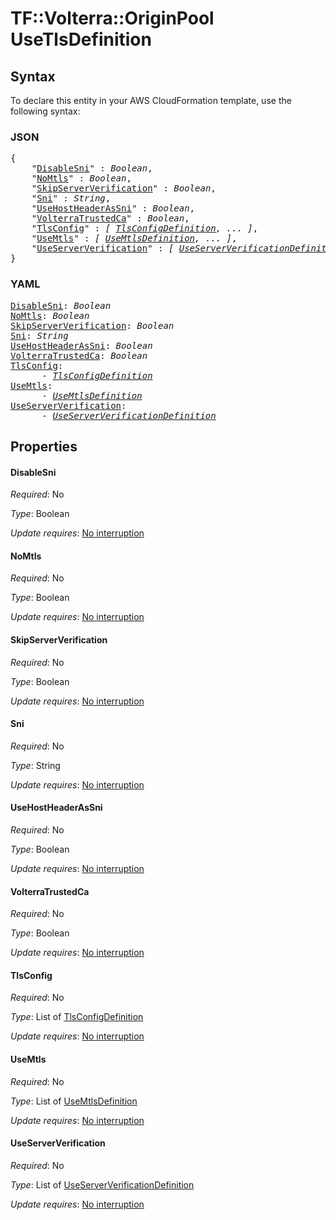 # TF::Volterra::OriginPool UseTlsDefinition

## Syntax

To declare this entity in your AWS CloudFormation template, use the following syntax:

### JSON

<pre>
{
    "<a href="#disablesni" title="DisableSni">DisableSni</a>" : <i>Boolean</i>,
    "<a href="#nomtls" title="NoMtls">NoMtls</a>" : <i>Boolean</i>,
    "<a href="#skipserververification" title="SkipServerVerification">SkipServerVerification</a>" : <i>Boolean</i>,
    "<a href="#sni" title="Sni">Sni</a>" : <i>String</i>,
    "<a href="#usehostheaderassni" title="UseHostHeaderAsSni">UseHostHeaderAsSni</a>" : <i>Boolean</i>,
    "<a href="#volterratrustedca" title="VolterraTrustedCa">VolterraTrustedCa</a>" : <i>Boolean</i>,
    "<a href="#tlsconfig" title="TlsConfig">TlsConfig</a>" : <i>[ <a href="tlsconfigdefinition.md">TlsConfigDefinition</a>, ... ]</i>,
    "<a href="#usemtls" title="UseMtls">UseMtls</a>" : <i>[ <a href="usemtlsdefinition.md">UseMtlsDefinition</a>, ... ]</i>,
    "<a href="#useserververification" title="UseServerVerification">UseServerVerification</a>" : <i>[ <a href="useserververificationdefinition.md">UseServerVerificationDefinition</a>, ... ]</i>
}
</pre>

### YAML

<pre>
<a href="#disablesni" title="DisableSni">DisableSni</a>: <i>Boolean</i>
<a href="#nomtls" title="NoMtls">NoMtls</a>: <i>Boolean</i>
<a href="#skipserververification" title="SkipServerVerification">SkipServerVerification</a>: <i>Boolean</i>
<a href="#sni" title="Sni">Sni</a>: <i>String</i>
<a href="#usehostheaderassni" title="UseHostHeaderAsSni">UseHostHeaderAsSni</a>: <i>Boolean</i>
<a href="#volterratrustedca" title="VolterraTrustedCa">VolterraTrustedCa</a>: <i>Boolean</i>
<a href="#tlsconfig" title="TlsConfig">TlsConfig</a>: <i>
      - <a href="tlsconfigdefinition.md">TlsConfigDefinition</a></i>
<a href="#usemtls" title="UseMtls">UseMtls</a>: <i>
      - <a href="usemtlsdefinition.md">UseMtlsDefinition</a></i>
<a href="#useserververification" title="UseServerVerification">UseServerVerification</a>: <i>
      - <a href="useserververificationdefinition.md">UseServerVerificationDefinition</a></i>
</pre>

## Properties

#### DisableSni

_Required_: No

_Type_: Boolean

_Update requires_: [No interruption](https://docs.aws.amazon.com/AWSCloudFormation/latest/UserGuide/using-cfn-updating-stacks-update-behaviors.html#update-no-interrupt)

#### NoMtls

_Required_: No

_Type_: Boolean

_Update requires_: [No interruption](https://docs.aws.amazon.com/AWSCloudFormation/latest/UserGuide/using-cfn-updating-stacks-update-behaviors.html#update-no-interrupt)

#### SkipServerVerification

_Required_: No

_Type_: Boolean

_Update requires_: [No interruption](https://docs.aws.amazon.com/AWSCloudFormation/latest/UserGuide/using-cfn-updating-stacks-update-behaviors.html#update-no-interrupt)

#### Sni

_Required_: No

_Type_: String

_Update requires_: [No interruption](https://docs.aws.amazon.com/AWSCloudFormation/latest/UserGuide/using-cfn-updating-stacks-update-behaviors.html#update-no-interrupt)

#### UseHostHeaderAsSni

_Required_: No

_Type_: Boolean

_Update requires_: [No interruption](https://docs.aws.amazon.com/AWSCloudFormation/latest/UserGuide/using-cfn-updating-stacks-update-behaviors.html#update-no-interrupt)

#### VolterraTrustedCa

_Required_: No

_Type_: Boolean

_Update requires_: [No interruption](https://docs.aws.amazon.com/AWSCloudFormation/latest/UserGuide/using-cfn-updating-stacks-update-behaviors.html#update-no-interrupt)

#### TlsConfig

_Required_: No

_Type_: List of <a href="tlsconfigdefinition.md">TlsConfigDefinition</a>

_Update requires_: [No interruption](https://docs.aws.amazon.com/AWSCloudFormation/latest/UserGuide/using-cfn-updating-stacks-update-behaviors.html#update-no-interrupt)

#### UseMtls

_Required_: No

_Type_: List of <a href="usemtlsdefinition.md">UseMtlsDefinition</a>

_Update requires_: [No interruption](https://docs.aws.amazon.com/AWSCloudFormation/latest/UserGuide/using-cfn-updating-stacks-update-behaviors.html#update-no-interrupt)

#### UseServerVerification

_Required_: No

_Type_: List of <a href="useserververificationdefinition.md">UseServerVerificationDefinition</a>

_Update requires_: [No interruption](https://docs.aws.amazon.com/AWSCloudFormation/latest/UserGuide/using-cfn-updating-stacks-update-behaviors.html#update-no-interrupt)

